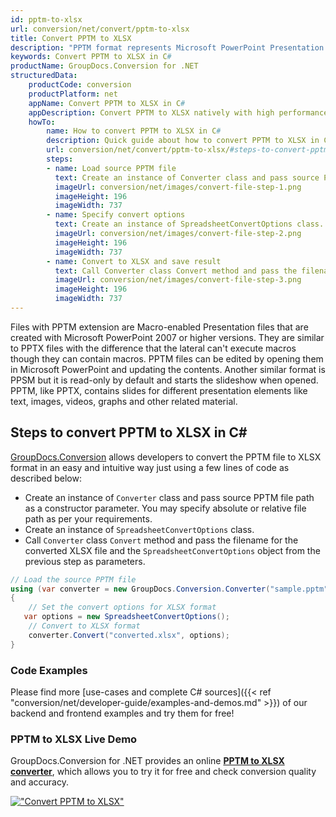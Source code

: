 ```yaml
---
id: pptm-to-xlsx
url: conversion/net/convert/pptm-to-xlsx
title: Convert PPTM to XLSX
description: "PPTM format represents Microsoft PowerPoint Presentation with .pptm extension. Learn how to convert PPTM to XLSX file programmatically in C# language using GroupDocs.Conversion for .NET library."
keywords: Convert PPTM to XLSX in C#
productName: GroupDocs.Conversion for .NET
structuredData:
    productCode: conversion
    productPlatform: net
    appName: Convert PPTM to XLSX in C#
    appDescription: Convert PPTM to XLSX natively with high performance using C# language and server side GroupDocs.Conversion for .NET APIs, without the use of any software like Microsoft or Open Office.
    howTo:
        name: How to convert PPTM to XLSX in C# 
        description: Quick guide about how to convert PPTM to XLSX in C# with high performance and accuracy.
        url: conversion/net/convert/pptm-to-xlsx/#steps-to-convert-pptm-to-xlsx-in-c
        steps:
        - name: Load source PPTM file 
          text: Create an instance of Converter class and pass source PPTM file path as a constructor parameter. You may specify absolute or relative file path as per your requirements. 
          imageUrl: conversion/net/images/convert-file-step-1.png
          imageHeight: 196
          imageWidth: 737
        - name: Specify convert options 
          text: Create an instance of SpreadsheetConvertOptions class.
          imageUrl: conversion/net/images/convert-file-step-2.png
          imageHeight: 196
          imageWidth: 737
        - name: Convert to XLSX and save result 
          text: Call Converter class Convert method and pass the filename for the converted HTML file and the SpreadsheetConvertOptions object from the previous step as parameters.
          imageUrl: conversion/net/images/convert-file-step-3.png
          imageHeight: 196
          imageWidth: 737
---
```


Files with PPTM extension are Macro-enabled Presentation files that are created with Microsoft PowerPoint 2007 or higher versions. They are similar to PPTX files with the difference that the lateral can't execute macros though they can contain macros. PPTM files can be edited by opening them in Microsoft PowerPoint and updating the contents. Another similar format is PPSM but it is read-only by default and starts the slideshow when opened. PPTM, like PPTX, contains slides for different presentation elements like text, images, videos, graphs and other related material.

## Steps to convert PPTM to XLSX in C#

[GroupDocs.Conversion](https://products.groupdocs.com/conversion/net) allows developers to convert the PPTM file to XLSX format in an easy and intuitive way just using a few lines of code as described below:

* Create an instance of `Converter` class and pass source PPTM file path as a constructor parameter. You may specify absolute or relative file path as per your requirements. 
* Create an instance of `SpreadsheetConvertOptions` class.
* Call `Converter` class `Convert` method and pass the filename for the converted XLSX file and the `SpreadsheetConvertOptions` object from the previous step as parameters.

```csharp
// Load the source PPTM file
using (var converter = new GroupDocs.Conversion.Converter("sample.pptm"))
{
    // Set the convert options for XLSX format
   var options = new SpreadsheetConvertOptions();
    // Convert to XLSX format
    converter.Convert("converted.xlsx", options);
}
```

### Code Examples

Please find more [use-cases and complete C# sources]({{< ref "conversion/net/developer-guide/examples-and-demos.md" >}}) of our backend and frontend examples and try them for free!

### PPTM to XLSX Live Demo

GroupDocs.Conversion for .NET provides an online [**PPTM to XLSX converter**](https://products.groupdocs.app/conversion/pptm-to-xlsx), which allows you to try it for free and check conversion quality and accuracy.

[!["Convert PPTM to XLSX"](conversion/net/images/convert-to-xlsx/convert-pptm-to-xlsx.png)](https://products.groupdocs.app/conversion/pptm-to-xlsx)
